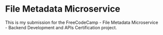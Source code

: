 # File Metadata Microservice

This is my submission for the FreeCodeCamp - File Metadata Microservice - Backend Development and APIs Certification project. 
